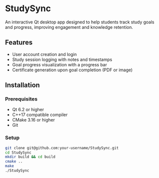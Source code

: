 # StudySync

An interactive Qt desktop app designed to help students track study goals and progress, improving engagement and knowledge retention.

## Features

- User account creation and login
- Study session logging with notes and timestamps
- Goal progress visualization with a progress bar
- Certificate generation upon goal completion (PDF or image)

## Installation

### Prerequisites

- Qt 6.2 or higher
- C++17 compatible compiler
- CMake 3.16 or higher
- Git

### Setup

```bash
git clone git@github.com:your-username/StudySync.git
cd StudySync
mkdir build && cd build
cmake ..
make
./StudySync
